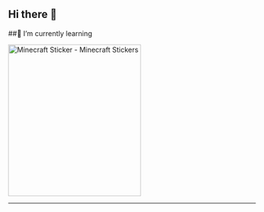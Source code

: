 ## Hi there 👋

 
 ##🌱 I’m currently learning  


<img src="https://media.tenor.com/lDP4QgUYoDkAAAAi/minecraft.gif" width="270" height="309" alt="Minecraft Sticker - Minecraft Stickers" style="max-width: 525px; background-color: unset;"> </br>
---------          ---------------      -------------------     ---------------------     ------------------------         ------------------------  
